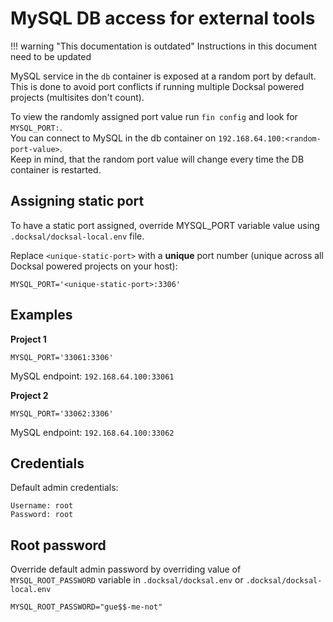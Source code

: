 # MySQL DB access for external tools

!!! warning "This documentation is outdated"
    Instructions in this document need to be updated

MySQL service in the `db` container is exposed at a random port by default.
This is done to avoid port conflicts if running multiple Docksal powered projects (multisites don't count).

To view the randomly assigned port value run `fin config` and look for `MYSQL_PORT:`.  
You can connect to MySQL in the db container on `192.168.64.100:<random-port-value>`.  
Keep in mind, that the random port value will change every time the DB container is restarted.

## Assigning static port

To have a static port assigned, override MYSQL_PORT variable value using `.docksal/docksal-local.env` file.

Replace `<unique-static-port>` with a **unique** port number (unique across all Docksal powered projects on your host):

```
MYSQL_PORT='<unique-static-port>:3306'
```

## Examples

**Project 1**

```
MYSQL_PORT='33061:3306'
```

MySQL endpoint: `192.168.64.100:33061`

**Project 2**

```
MYSQL_PORT='33062:3306'
```

MySQL endpoint: `192.168.64.100:33062`

## Credentials

Default admin credentials:

```
Username: root
Password: root
```

## Root password

Override default admin password by overriding value of `MYSQL_ROOT_PASSWORD` variable in `.docksal/docksal.env` or `.docksal/docksal-local.env`

```
MYSQL_ROOT_PASSWORD="gue$$-me-not"
```
